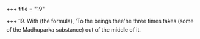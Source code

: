 +++
title = "19"

+++
19. With (the formula), 'To the beings thee'he three times takes (some of the Madhuparka substance) out of the middle of it.

